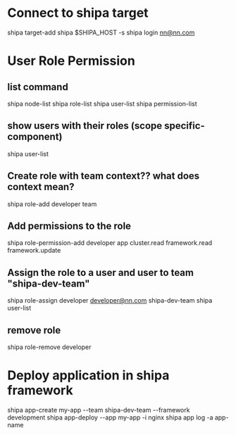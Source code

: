 # Connect to shipa target
shipa target-add shipa $SHIPA_HOST -s
shipa login nn@nn.com

# User Role Permission

## list command 
shipa node-list
shipa role-list
shipa user-list
shipa permission-list

## show users with their roles (scope specific-component)
shipa user-list

## Create role with team context?? what does context mean? 
shipa role-add developer team

## Add permissions to the role
shipa role-permission-add developer app cluster.read framework.read framework.update

## Assign the role to a user and user to team "shipa-dev-team"
shipa role-assign developer developer@nn.com shipa-dev-team
shipa user-list

## remove role 
shipa role-remove developer


# Deploy application in shipa framework

shipa app-create my-app --team shipa-dev-team --framework development
shipa app-deploy --app my-app -i nginx
shipa app log -a app-name





